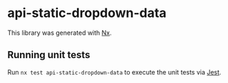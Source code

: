 # api-static-dropdown-data

This library was generated with [Nx](https://nx.dev).

## Running unit tests

Run `nx test api-static-dropdown-data` to execute the unit tests via [Jest](https://jestjs.io).
